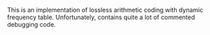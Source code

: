 This is an implementation of lossless arithmetic coding with dynamic frequency table.
Unfortunately, contains quite a lot of commented debugging code.
